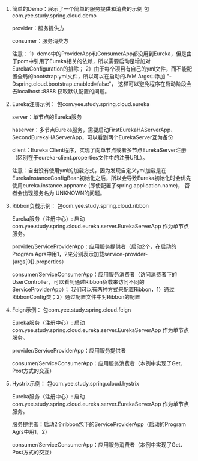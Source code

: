 1.  简单的Demo：展示了一个简单的服务提供和消费的示例
    包com.yee.study.spring.cloud.demo

    provider：服务提供方

    consumer：服务消费方
    
    注意：
    1）demo中的ProviderApp和ConsumerApp都没用到Eureka，但是由于pom中引用了Eureka相关的依赖，所以需要启动是增加对EurekaConfiguration的排除；
    2）由于每个项目有自己的yml文件，而不能配置全局的bootstrap.yml文件，所以可以在启动的JVM Args中添加 "-Dspring.cloud.bootstrap.enabled=false"， 这样可以避免程序在启动阶段会去localhost
    :8888 获取默认配置的问题。
    

2.  Eureka注册示例：
    包com.yee.study.spring.cloud.eureka

    server：单节点的Eureka服务

    haserver：多节点Eureka服务，需要启动FirstEurekaHAServerApp、SecondEurekaHAServerApp，可以看到两个EurekaServer互为备份

    client：Eureka Client程序，实现了向单节点或者多节点EurekaServer注册（区别在于eureka-client.properties文件中的注册URL）。
    
    注意：自出没有使用yml的加载方式，因为发现自定义yml加载是在 EurekaInstanceConfigBean初始化之后，所以会导致Eureka初始化时会优先使用eureka.instance.appname (即使配置了spring.application.name)，
    否者会出现服务名为 UNKNOWN的问题。   


3.  Ribbon负载示例：
    包com.yee.study.spring.cloud.ribbon
    
    Eureka服务（注册中心）: 启动 com.yee.study.spring.cloud.eureka.server.EurekaServerApp 作为单节点服务。
    
    provider/ServiceProviderApp：应用服务提供者（启动2个，在启动的Program Agrs中用1，2来分别表示加载service-provider-{args[0]}.properties）
    
    consumer/ServiceConsumerApp：应用服务消费者（访问消费者下的UserController，可以看到通过Ribbon负载来访问不同的ServiceProviderApp）；
    我们可以有两种方式来配置Ribbon，1）通过RibbonConfig类；2）通过配置文件中对Ribbon的配置


4.  Feign示例：
    包com.yee.study.spring.cloud.feign
    
    Eureka服务（注册中心）: 启动 com.yee.study.spring.cloud.eureka.server.EurekaServerApp 作为单节点服务。
    
    provider/ServiceProviderApp：应用服务提供者
    
    consumer/ServiceConsumerApp：应用服务消费者（本例中实现了Get、Post方式的交互）
    

5.  Hystrix示例：
    包com.yee.study.spring.cloud.hystrix
    
    Eureka服务（注册中心）: 启动 com.yee.study.spring.cloud.eureka.server.EurekaServerApp 作为单节点服务。
    
    服务提供者：启动2个ribbon包下的ServiceProviderApp（启动的Program Agrs中用1，2）
    
    consumer/ServiceConsumerApp：应用服务消费者（本例中实现了Get、Post方式的交互）
